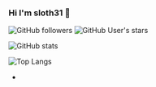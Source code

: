 ### Hi I'm sloth31 👋
![GitHub followers](https://img.shields.io/github/followers/sloth31?style=social)   ![GitHub User's stars](https://img.shields.io/github/stars/sloth31?style=social)

![ GitHub stats](https://github-readme-stats.vercel.app/api?username=sloth31&show_icons=true)


![Top Langs](https://github-readme-stats.vercel.app/api/top-langs/?username=sloth31&hide=html,css)

- 
<!--
**sloth31/sloth31** is a ✨ _special_ ✨ repository because its `README.md` (this file) appears on your GitHub profile.

Here are some ideas to get you started:

- 🔭 I’m currently working on ...
- 🌱 I’m currently learning ...
- 👯 I’m looking to collaborate on ...
- 🤔 I’m looking for help with ...
- 💬 Ask me about ...
- 📫 How to reach me: ...
- 😄 Pronouns: ...
- ⚡ Fun fact: ...
-->

